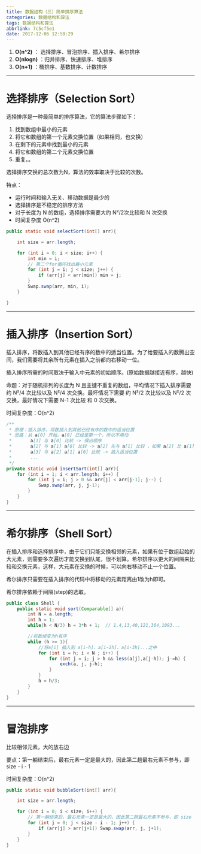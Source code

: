 ```yaml
---
title: 数据结构（三）简单排序算法
categories: 数据结构和算法
tags: 数据结构和算法
abbrlink: 7c5cf5e1
date: 2017-12-06 12:58:29
---
```


1. **O(n^2)** ： 选择排序、冒泡排序、插入排序、希尔排序
2. **O(nlogn)** ：归并排序、快速排序、堆排序
3. **O(n+1)** ：桶排序、基数排序、计数排序

<!-- more -->

---

# 选择排序（Selection Sort）

选择排序是一种最简单的排序算法，它的算法步骤如下：
1. 找到数组中最小的元素
2. 将它和数组的第一个元素交换位置（如果相同，也交换）
3. 在剩下的元素中找到最小的元素
4. 将它和数组的第二个元素交换位置
5. 重复。。

选择排序交换的总次数为N，算法的效率取决于比较的次数。

特点：

- 运行时间和输入无关、移动数据是最少的
- 选择排序是不稳定的排序方法
- 对于长度为 N 的数组，选择排序需要大约 N²/2次比较和 N 次交换
- 时间复杂度 O(n^2)

```java
public static void selectSort(int[] arr){

    int size = arr.length;

    for (int i = 0; i < size; i++) {
        int min = i;
        // 第二个for循环找出最小元素
        for (int j = i; j < size; j++) {
            if (arr[j] < arr[min]) min = j;
        }
        Swap.swap(arr, min, i);
    }

}
```

---


# 插入排序（Insertion Sort）

插入排序，将数插入到其他已经有序的数中的适当位置。为了给要插入的数腾出空间，我们需要将其余所有元素在插入之前都向右移动一位。

插入排序所需的时间取决于输入中元素的初始顺序。(原始数据越接近有序，越快)

命题：对于随机排列的长度为 N 且主键不重复的数组，平均情况下插入排序需要约 N²/4 次比较以及 N²/4 次交换。最坏情况下需要 约 N²/2 次比较以及 N²/2 次交换，最好情况下需要 N-1 次比较 和 0 次交换。

时间复杂度：O(n^2)

```java
/**
 * 原理：插入排序，将数插入到其他已经有序的数中的适当位置
 * 思路：从 a[0] 开始，a[0] 已经是第一个，所以不用动
 *       a[1] 与 a[0] 比较 -> 得出顺序
 *       a[2] 与 a[1] a[0] 比较 -> a[2] 先与 a[1] 比较 ，如果 a[2] 比 a[1] 小，则交换， 然后 a[1] 与 a[0] 比较
 *       a[3] 与 a[2] a[1] a[0] 比较 -> 插入适当位置
 *       ...
 */
private static void insertSort(int[] arr){
    for (int i = 1; i < arr.length; i++) {
        for (int j = i; j > 0 && arr[j] < arr[j-1]; j--) {
            Swap.swap(arr, j, j-1);
        }
    }
}
```

 ---

# 希尔排序（Shell Sort）

在插入排序和选择排序中，由于它们只能交换相邻的元素，如果有位于数组起始的大元素，则需要多次遍历才能交换到队尾，很不划算。希尔排序以更大的间隔来比较和交换元素，这样，大元素在交换的时候，可以向右移动不止一个位置。

希尔排序只需要在插入排序的代码中将移动的元素距离由1改为h即可。

希尔排序依赖于间隔(step)的选取。


```java
public class Shell {
    public static void sort(Comparable[] a){
        int N = a.length;
        int h = 1;
        while(h < N/3) h = 3*h + 1;  // 1,4,13,40,121,364,1093...

        //将数组变为h有序
        while (h >= 1){
            //将a[i] 插入到 a[i-h]、a[i-2h]、a[i-3h]...之中
            for (int i = h; i < N ; i++) {
                for (int j = i; j > h && less(a[j],a[j-h]); j-=h) {
                    exch(a, j, j-h);
                }
            }
            h = h/3;
        }
    }
}
```

---

# 冒泡排序

比较相邻元素，大的放右边

要点：第一躺结束后，最右元素一定是最大的，因此第二趟最右元素不参与，即 size - i - 1

时间复杂度：O(n^2)

```java
public static void bubbleSort(int[] arr){

    int size = arr.length;

    for (int i = 0; i < size; i++) {
        // 第一躺结束后，最右元素一定是最大的，因此第二趟最右元素不参与，即 size - i - 1
        for (int j = 0; j < size - i - 1; j++) {
            if (arr[j] > arr[j+1]) Swap.swap(arr, j, j+1);
        }
    }
}
```
